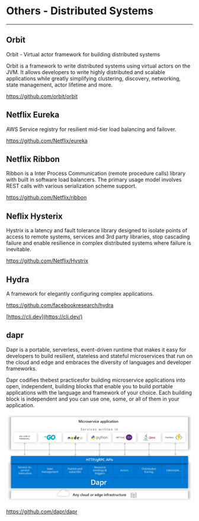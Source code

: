 # Others - Distributed Systems

---

## Orbit

Orbit - Virtual actor framework for building distributed systems

Orbit is a framework to write distributed systems using virtual actors on the JVM. It allows developers to write highly distributed and scalable applications while greatly simplifying clustering, discovery, networking, state management, actor lifetime and more.

<https://github.com/orbit/orbit>

## Netflix Eureka

AWS Service registry for resilient mid-tier load balancing and failover.

<https://github.com/Netflix/eureka>

## Netflix Ribbon

Ribbon is a Inter Process Communication (remote procedure calls) library with built in software load balancers. The primary usage model involves REST calls with various serialization scheme support.

<https://github.com/Netflix/ribbon>

## Neflix Hysterix

Hystrix is a latency and fault tolerance library designed to isolate points of access to remote systems, services and 3rd party libraries, stop cascading failure and enable resilience in complex distributed systems where failure is inevitable.

<https://github.com/Netflix/Hystrix>

## Hydra

A framework for elegantly configuring complex applications.

<https://github.com/facebookresearch/hydra>

[https://cli.dev](https://cli.dev/)

## dapr

Dapr is a portable, serverless, event-driven runtime that makes it easy for developers to build resilient, stateless and stateful microservices that run on the cloud and edge and embraces the diversity of languages and developer frameworks.

Dapr codifies thebest practicesfor building microservice applications into open, independent, building blocks that enable you to build portable applications with the language and framework of your choice. Each building block is independent and you can use one, some, or all of them in your application.

![Dapr Conceptual Model](../../media/Technologies-Others-Others-Distributed-Systems-image1.jpg)

<https://github.com/dapr/dapr>

